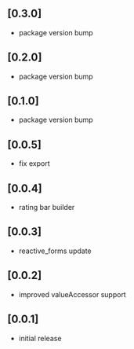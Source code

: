 ## [0.3.0]
* package version bump

## [0.2.0]
* package version bump

## [0.1.0]
* package version bump

## [0.0.5]
* fix export
 
## [0.0.4]
* rating bar builder
 
## [0.0.3]
* reactive_forms update

## [0.0.2]
* improved valueAccessor support

## [0.0.1]
* initial release
